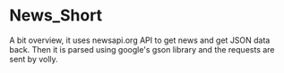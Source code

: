 # News_Short
<p>A bit overview, it uses newsapi.org API to get news and get JSON data back. Then it is parsed using google's gson library and the requests are sent by volly.</p>
